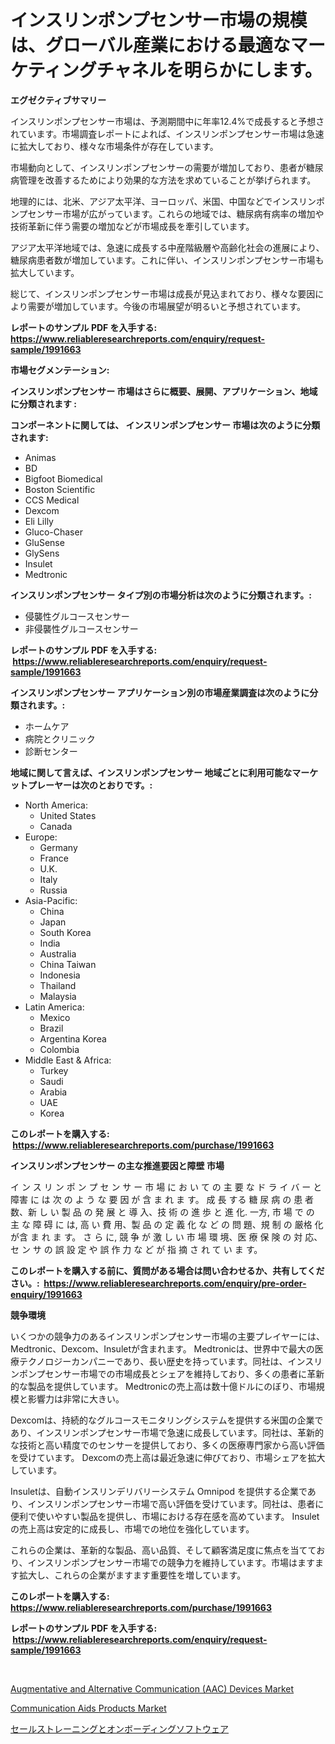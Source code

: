 <p><h1>インスリンポンプセンサー市場の規模は、グローバル産業における最適なマーケティングチャネルを明らかにします。</h1></p><p><strong>エグゼクティブサマリー</strong></p>
<p><p>インスリンポンプセンサー市場は、予測期間中に年率12.4%で成長すると予想されています。市場調査レポートによれば、インスリンポンプセンサー市場は急速に拡大しており、様々な市場条件が存在しています。</p><p>市場動向として、インスリンポンプセンサーの需要が増加しており、患者が糖尿病管理を改善するためにより効果的な方法を求めていることが挙げられます。</p><p>地理的には、北米、アジア太平洋、ヨーロッパ、米国、中国などでインスリンポンプセンサー市場が広がっています。これらの地域では、糖尿病有病率の増加や技術革新に伴う需要の増加などが市場成長を牽引しています。</p><p>アジア太平洋地域では、急速に成長する中産階級層や高齢化社会の進展により、糖尿病患者数が増加しています。これに伴い、インスリンポンプセンサー市場も拡大しています。</p><p>総じて、インスリンポンプセンサー市場は成長が見込まれており、様々な要因により需要が増加しています。今後の市場展望が明るいと予想されています。</p></p>
<p><strong>レポートのサンプル PDF を入手する: <a href="https://www.reliableresearchreports.com/enquiry/request-sample/1991663">https://www.reliableresearchreports.com/enquiry/request-sample/1991663</a></strong></p>
<p><strong>市場セグメンテーション:</strong></p>
<p><strong> インスリンポンプセンサー 市場はさらに概要、展開、アプリケーション、地域に分類されます :</strong></p>
<p><strong>コンポーネントに関しては、 インスリンポンプセンサー 市場は次のように分類されます: &nbsp;</strong></p>
<p><ul><li>Animas</li><li>BD</li><li>Bigfoot Biomedical</li><li>Boston Scientific</li><li>CCS Medical</li><li>Dexcom</li><li>Eli Lilly</li><li>Gluco-Chaser</li><li>GluSense</li><li>GlySens</li><li>Insulet</li><li>Medtronic</li></ul></p>
<p><strong> インスリンポンプセンサー タイプ別の市場分析は次のように分類されます。:</strong></p>
<p><ul><li>侵襲性グルコースセンサー</li><li>非侵襲性グルコースセンサー</li></ul></p>
<p><strong>レポートのサンプル PDF を入手する: &nbsp;<a href="https://www.reliableresearchreports.com/enquiry/request-sample/1991663">https://www.reliableresearchreports.com/enquiry/request-sample/1991663</a></strong></p>
<p><strong> インスリンポンプセンサー アプリケーション別の市場産業調査は次のように分類されます。:</strong></p>
<p><ul><li>ホームケア</li><li>病院とクリニック</li><li>診断センター</li></ul></p>
<p><strong>地域に関して言えば、インスリンポンプセンサー 地域ごとに利用可能なマーケットプレーヤーは次のとおりです。:</strong></p>
<p><ul>
    <li>
        North America:
        <ul>
            <li>United States</li>
            <li>Canada</li>
        </ul>
    </li>
    <li>
        Europe:
        <ul>
            <li>Germany</li>
            <li>France</li>
            <li>U.K.</li>
            <li>Italy</li>
            <li>Russia</li>
        </ul>
    </li>
    <li>
        Asia-Pacific:
        <ul>
            <li>China</li>
            <li>Japan</li>
            <li>South Korea</li>
            <li>India</li>
            <li>Australia</li>
            <li>China Taiwan</li>
            <li>Indonesia</li>
            <li>Thailand</li>
            <li>Malaysia</li>
        </ul>
    </li>
    <li>
        Latin America:
        <ul>
            <li>Mexico</li>
            <li>Brazil</li>
            <li>Argentina Korea</li>
            <li>Colombia</li>
        </ul>
    </li>
    <li>
        Middle East & Africa:
        <ul>
            <li>Turkey</li>
            <li>Saudi</li>
            <li>Arabia</li>
            <li>UAE</li>
            <li>Korea</li>
        </ul>
    </li>
    </ul></p>
<p><strong>このレポートを購入する: &nbsp;<a href="https://www.reliableresearchreports.com/purchase/1991663">https://www.reliableresearchreports.com/purchase/1991663</a></strong></p>
<p><strong>インスリンポンプセンサー の主な推進要因と障壁 市場</strong></p>
<p><p>イ ン ス リ ン ポ ン プ セ ン サ ー 市 場 に お い て の 主 要 な ド ラ イ バ ー と 障害 に は 次 の よ う な 要 因 が 含 ま れ ま す。 成 長 する 糖 尿 病 の 患 者 数、新 し い 製 品 の 発 展 と 導 入、技 術 の 進 歩 と 進 化. 一方, 市 場 で の 主 な 障 碍 に は, 高 い 費 用、製 品 の 定 義 化 な ど の 問 題、規 制 の 厳格 化 が含 ま れ ま す。 さ ら に, 競 争 が 激 し い 市 場 環 境、医 療 保 険 の 対 応、セ ン サ の 誤 設 定 や 誤 作 力 な ど が 指 摘 さ れ て い ま す。  </p></p>
<p><strong>このレポートを購入する前に、質問がある場合は問い合わせるか、共有してください。:&nbsp; <a href="https://www.reliableresearchreports.com/enquiry/pre-order-enquiry/1991663">https://www.reliableresearchreports.com/enquiry/pre-order-enquiry/1991663</a></strong></p>
<p><strong>競争環境</strong></p>
<p><p>いくつかの競争力のあるインスリンポンプセンサー市場の主要プレイヤーには、Medtronic、Dexcom、Insuletが含まれます。 Medtronicは、世界中で最大の医療テクノロジーカンパニーであり、長い歴史を持っています。同社は、インスリンポンプセンサー市場での市場成長とシェアを維持しており、多くの患者に革新的な製品を提供しています。 Medtronicの売上高は数十億ドルにのぼり、市場規模と影響力は非常に大きい。</p><p>Dexcomは、持続的なグルコースモニタリングシステムを提供する米国の企業であり、インスリンポンプセンサー市場で急速に成長しています。同社は、革新的な技術と高い精度でのセンサーを提供しており、多くの医療専門家から高い評価を受けています。 Dexcomの売上高は最近急速に伸びており、市場シェアを拡大しています。</p><p>Insuletは、自動インスリンデリバリーシステム Omnipod を提供する企業であり、インスリンポンプセンサー市場で高い評価を受けています。同社は、患者に便利で使いやすい製品を提供し、市場における存在感を高めています。 Insuletの売上高は安定的に成長し、市場での地位を強化しています。</p><p>これらの企業は、革新的な製品、高い品質、そして顧客満足度に焦点を当てており、インスリンポンプセンサー市場での競争力を維持しています。市場はますます拡大し、これらの企業がますます重要性を増しています。</p></p>
<p><strong>このレポートを購入する: &nbsp; <a href="https://www.reliableresearchreports.com/purchase/1991663">https://www.reliableresearchreports.com/purchase/1991663</a></strong></p>
<p><strong>レポートのサンプル PDF を入手する: &nbsp;<a href="https://www.reliableresearchreports.com/enquiry/request-sample/1991663">https://www.reliableresearchreports.com/enquiry/request-sample/1991663</a></strong><strong></strong></p>
<p>&nbsp;</p>
<p><p><a href="https://github.com/mancsybtousav/Market-Research-Report-List-1/blob/main/augmentative-and-alternative-communication-aac-devices-market.md">Augmentative and Alternative Communication (AAC) Devices Market</a></p><p><a href="https://github.com/josesg55/Market-Research-Report-List-2/blob/main/communication-aids-products-market.md">Communication Aids Products Market</a></p><p><a href="https://github.com/avwofrml53535/Market-Research-Report-List-1/blob/main/84417898142.md">セールストレーニングとオンボーディングソフトウェア</a></p></p>